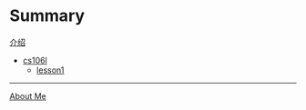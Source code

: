 # Summary
[介绍](README.md)

- [cs106l](cs106l/about.md)
    - [lesson1](cs106l/lesson1.md)
-----------
[About Me](about.md)
